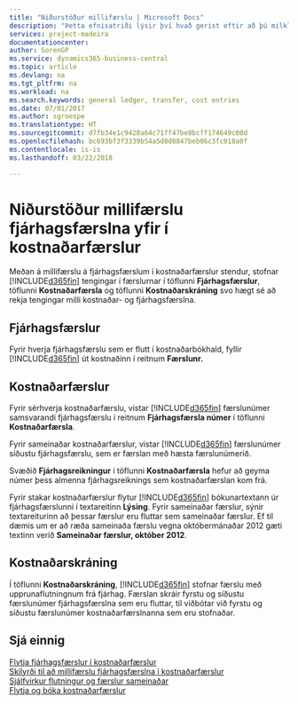 ```yaml
---
title: "Niðurstöður millifærslu | Microsoft Docs"
description: "Þetta efnisatriði lýsir því hvað gerist eftir að þú milkliffærir fjárhagsfærslur yfir í kostnaðarfærslur."
services: project-madeira
documentationcenter: 
author: SorenGP
ms.service: dynamics365-business-central
ms.topic: article
ms.devlang: na
ms.tgt_pltfrm: na
ms.workload: na
ms.search.keywords: general ledger, transfer, cost entries
ms.date: 07/01/2017
ms.author: sgroespe
ms.translationtype: HT
ms.sourcegitcommit: d7fb34e1c9428a64c71ff47be8bcff174649c00d
ms.openlocfilehash: bc693bf3f3339b54a5d8d8847beb06c3fc018a0f
ms.contentlocale: is-is
ms.lasthandoff: 03/22/2018

---
```

# <a name="results-of-transferring-general-ledger-entries-to-cost-entries"></a>Niðurstöður millifærslu fjárhagsfærslna yfir í kostnaðarfærslur
Meðan á millifærslu á fjárhagsfærslum í kostnaðarfærslur stendur, stofnar [!INCLUDE[d365fin](includes/d365fin_md.md)] tengingar í færslurnar í töflunni **Fjárhagsfærslur**, töflunni **Kostnaðarfærsla** og töflunni **Kostnaðarskráning** svo hægt sé að rekja tengingar milli kostnaðar- og fjárhagsfærslna.  

## <a name="general-ledger-entries"></a>Fjárhagsfærslur  
Fyrir hverja fjárhagsfærslu sem er flutt í kostnaðarbókhald, fyllir [!INCLUDE[d365fin](includes/d365fin_md.md)] út kostnaðinn í reitnum **Færslunr.**  

## <a name="cost-entries"></a>Kostnaðarfærslur  
Fyrir sérhverja kostnaðarfærslu, vistar [!INCLUDE[d365fin](includes/d365fin_md.md)] færslunúmer samsvarandi fjárhagsfærslu í reitnum **Fjárhagsfærsla númer** í töflunni **Kostnaðarfærsla**.  

Fyrir sameinaðar kostnaðarfærslur, vistar [!INCLUDE[d365fin](includes/d365fin_md.md)] færslunúmer síðustu fjárhagsfærslu, sem er færslan með hæsta færslunúmerið.  

Svæðið **Fjárhagsreikningur** í töflunni **Kostnaðarfærsla** hefur að geyma númer þess almenna fjárhagsreiknings sem kostnaðarfærslan kom frá.  

Fyrir stakar kostnaðarfærslur flytur [!INCLUDE[d365fin](includes/d365fin_md.md)] bókunartextann úr fjárhagsfærslunni í textareitinn **Lýsing**. Fyrir sameinaðar færslur, sýnir textareiturinn að þessar færslur eru fluttar sem sameinaðar færslur. Ef til dæmis um er að ræða sameinaða færslu vegna októbermánaðar 2012 gæti textinn verið **Sameinaðar færslur, október 2012**.  

## <a name="cost-register"></a>Kostnaðarskráning  
Í töflunni **Kostnaðarskráning**, [!INCLUDE[d365fin](includes/d365fin_md.md)] stofnar færslu með upprunaflutningnum frá fjárhag. Færslan skráir fyrstu og síðustu færslunúmer fjárhagsfærslna sem eru fluttar, til viðbótar við fyrstu og síðustu færslunúmer kostnaðarfærslnanna sem eru stofnaðar.  

## <a name="see-also"></a>Sjá einnig  
[Flytja fjárhagsfærslur í kostnaðarfærslur](finance-how-to-transfer-general-ledger-entries-to-cost-entries.md)   
[Skilyrði til að millifærslu fjárhagsfærslna í kostnaðarfærslur](finance-criteria-for-transferring-general-ledger-entries-to-cost-entries.md)   
[Sjálfvirkur flutningur og færslur sameinaðar](finance-automatic-transfer-combined-entries.md)   
[Flytja og bóka kostnaðarfærslur](finance-transfer-and-post-cost-entries.md)  

